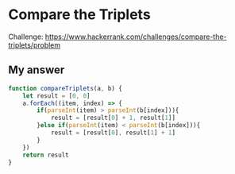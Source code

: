 # Compare the Triplets
Challenge: https://www.hackerrank.com/challenges/compare-the-triplets/problem

## My answer
```javascript
function compareTriplets(a, b) {
    let result = [0, 0]
    a.forEach((item, index) => {
        if(parseInt(item) > parseInt(b[index])){
            result = [result[0] + 1, result[1]]
        }else if(parseInt(item) < parseInt(b[index])){
            result = [result[0], result[1] + 1]
        }  
    })
    return result
}
```
